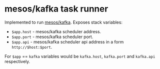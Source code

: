 mesos/kafka task runner
====================

Implemented to run [mesos/kafka](https://github.com/mesos/kafka).
Exposes stack variables:

- `$app.host` - mesos/kafka scheduler address.
- `$app.port` - mesos/kafka scheduler port.
- `$app.api` - mesos/kafka scheduler api address in a form `http://$host:$port`.

For `$app` == `kafka` variables would be `kafka.host`, `kafka.port` and `kafka.api` respectively.